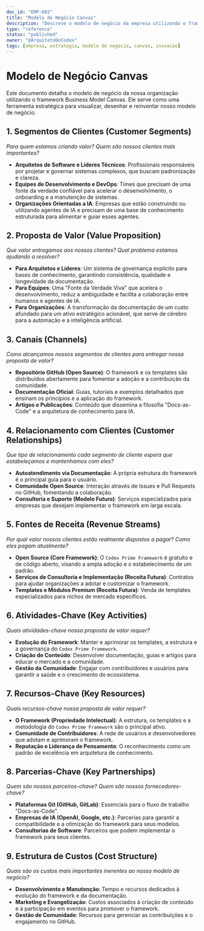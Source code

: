 ```yaml
---
doc_id: "EMP-002"
title: "Modelo de Negócio Canvas"
description: "Descreve o modelo de negócio da empresa utilizando o framework Business Model Canvas, detalhando os blocos de construção essenciais como segmentos de clientes, proposta de valor, canais, e fontes de receita."
type: "reference"
status: "published"
owner: "@ArquitetoDoCodex"
tags: [empresa, estrategia, modelo de negocio, canvas, inovacao]
---
```


# Modelo de Negócio Canvas

Este documento detalha o modelo de negócio da nossa organização utilizando o framework Business Model Canvas. Ele serve como uma ferramenta estratégica para visualizar, desenhar e reinventar nosso modelo de negócio.

## 1. Segmentos de Clientes (Customer Segments)

*Para quem estamos criando valor? Quem são nossos clientes mais importantes?*

- **Arquitetos de Software e Líderes Técnicos**: Profissionais responsáveis por projetar e governar sistemas complexos, que buscam padronização e clareza.
- **Equipes de Desenvolvimento e DevOps**: Times que precisam de uma fonte da verdade confiável para acelerar o desenvolvimento, o onboarding e a manutenção de sistemas.
- **Organizações Orientadas a IA**: Empresas que estão construindo ou utilizando agentes de IA e precisam de uma base de conhecimento estruturada para alimentar e guiar esses agentes.

## 2. Proposta de Valor (Value Proposition)

*Que valor entregamos aos nossos clientes? Qual problema estamos ajudando a resolver?*

- **Para Arquitetos e Líderes**: Um sistema de governança explícito para bases de conhecimento, garantindo consistência, qualidade e longevidade da documentação.
- **Para Equipes**: Uma "Fonte da Verdade Viva" que acelera o desenvolvimento, reduz a ambiguidade e facilita a colaboração entre humanos e agentes de IA.
- **Para Organizações**: A transformação da documentação de um custo afundado para um ativo estratégico acionável, que serve de cérebro para a automação e a inteligência artificial.

## 3. Canais (Channels)

*Como alcançamos nossos segmentos de clientes para entregar nossa proposta de valor?*

- **Repositório GitHub (Open Source)**: O framework e os templates são distribuídos abertamente para fomentar a adoção e a contribuição da comunidade.
- **Documentação Oficial**: Guias, tutoriais e exemplos detalhados que ensinam os princípios e a aplicação do framework.
- **Artigos e Publicações**: Conteúdo que dissemina a filosofia "Docs-as-Code" e a arquitetura de conhecimento para IA.

## 4. Relacionamento com Clientes (Customer Relationships)

*Que tipo de relacionamento cada segmento de cliente espera que estabeleçamos e mantenhamos com eles?*

- **Autoatendimento via Documentação**: A própria estrutura do framework é o principal guia para o usuário.
- **Comunidade Open Source**: Interação através de Issues e Pull Requests no GitHub, fomentando a colaboração.
- **Consultoria e Suporte (Modelo Futuro)**: Serviços especializados para empresas que desejam implementar o framework em larga escala.

## 5. Fontes de Receita (Revenue Streams)

*Por qual valor nossos clientes estão realmente dispostos a pagar? Como eles pagam atualmente?*

- **Open Source (Core Framework)**: O `Codex Prime Framework` é gratuito e de código aberto, visando a ampla adoção e o estabelecimento de um padrão.
- **Serviços de Consultoria e Implementação (Receita Futura)**: Contratos para ajudar organizações a adotar e customizar o framework.
- **Templates e Módulos Premium (Receita Futura)**: Venda de templates especializados para nichos de mercado específicos.

## 6. Atividades-Chave (Key Activities)

*Quais atividades-chave nossa proposta de valor requer?*

- **Evolução do Framework**: Manter e aprimorar os templates, a estrutura e a governança do `Codex Prime Framework`.
- **Criação de Conteúdo**: Desenvolver documentação, guias e artigos para educar o mercado e a comunidade.
- **Gestão da Comunidade**: Engajar com contribuidores e usuários para garantir a saúde e o crescimento do ecossistema.

## 7. Recursos-Chave (Key Resources)

*Quais recursos-chave nossa proposta de valor requer?*

- **O Framework (Propriedade Intelectual)**: A estrutura, os templates e a metodologia do `Codex Prime Framework` são o principal ativo.
- **Comunidade de Contribuidores**: A rede de usuários e desenvolvedores que adotam e aprimoram o framework.
- **Reputação e Liderança de Pensamento**: O reconhecimento como um padrão de excelência em arquitetura de conhecimento.

## 8. Parcerias-Chave (Key Partnerships)

*Quem são nossos parceiros-chave? Quem são nossos fornecedores-chave?*

- **Plataformas Git (GitHub, GitLab)**: Essenciais para o fluxo de trabalho "Docs-as-Code".
- **Empresas de IA (OpenAI, Google, etc.)**: Parcerias para garantir a compatibilidade e a otimização do framework para seus modelos.
- **Consultorias de Software**: Parceiros que podem implementar o framework para seus clientes.

## 9. Estrutura de Custos (Cost Structure)

*Quais são os custos mais importantes inerentes ao nosso modelo de negócio?*

- **Desenvolvimento e Manutenção**: Tempo e recursos dedicados à evolução do framework e da documentação.
- **Marketing e Evangelização**: Custos associados à criação de conteúdo e à participação em eventos para promover o framework.
- **Gestão de Comunidade**: Recursos para gerenciar as contribuições e o engajamento no GitHub.